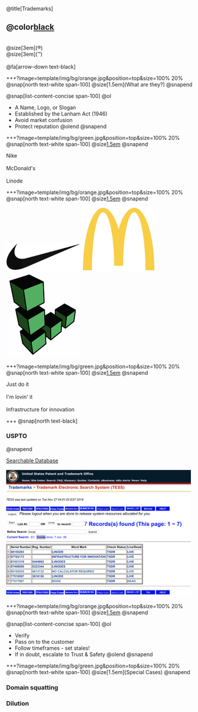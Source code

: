 @title[Trademarks]

## @color[black](TRADEMARKS)
<br>
@size[3em](&reg;)
<br>
@size[3em](&trade;)
<br><br>
@fa[arrow-down text-black]

+++?image=template/img/bg/orange.jpg&position=top&size=100% 20%
@snap[north text-white span-100]
@size[1.5em](What are they?)
@snapend

@snap[list-content-concise span-100]
@ol
- A Name, Logo, or Slogan
- Established by the Lanham Act (1946)
- Avoid market confusion
- Protect reputation
@olend
@snapend

+++?image=template/img/bg/green.jpg&position=top&size=100% 20%
@snap[north text-white span-100]
@size[1.5em](Names)
@snapend

Nike
<br><br>
McDonald's
<br><br>
Linode

+++?image=template/img/bg/orange.jpg&position=top&size=100% 20%
@snap[north text-white span-100]
@size[1.5em](Logos)
@snapend

<img src="template/img/nike.png" alt="drawing" width="200"/>
<img src="template/img/mcdonalds.png" alt="drawing" width="200"/>
<img src="template/img/linode.png" alt="drawing" width="200"/>

+++?image=template/img/bg/green.jpg&position=top&size=100% 20%
@snap[north text-white span-100]
@size[1.5em](Slogans)
@snapend

Just do it
<br><br>
I'm lovin' it
<br><br>
Infrastructure for innovation

+++
@snap[north text-black]
### USPTO
@snapend

[Searchable Database](https://www.uspto.gov/trademarks-application-process/search-trademark-database)
<br><br>
<img src="template/img/tmsearch.png" alt="drawing" width="500"/>

+++?image=template/img/bg/orange.jpg&position=top&size=100% 20%
@snap[north text-white span-100]
@size[1.5em](Abuse)
@snapend

@snap[list-content-concise span-100]
@ol
- Verify
- Pass on to the customer
- Follow timeframes - set stales!
- If in doubt, escalate to Trust & Safety
@olend
@snapend

+++?image=template/img/bg/green.jpg&position=top&size=100% 20%
@snap[north text-white span-100]
@size[1.5em](Special Cases)
@snapend

### Domain squatting
### Dilution
